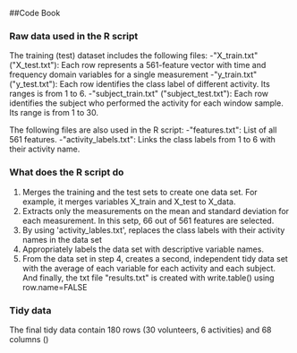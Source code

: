 ##Code Book

### Raw data used in the R script 
The training (test) dataset includes the following files: 
-"X_train.txt" ("X_test.txt"): Each row represents a 561-feature vector with time and frequency domain variables for a single measurement
-"y_train.txt" ("y_test.txt"): Each row identifies the class label of different activity. Its ranges is from 1 to 6. 
-"subject_train.txt" ("subject_test.txt"): Each row identifies the subject who performed the activity for each window sample. 
Its range is from 1 to 30. 

The following files are also used in the R script: 
-"features.txt": List of all 561 features.
-"activity_labels.txt": Links the class labels from 1 to 6  with their activity name.

### What does the R script do
1. Merges the training and the test sets to create one data set. For example, it merges variables X_train and X_test to X_data.
2. Extracts only the measurements on the mean and standard deviation for each measurement. In this setp, 
   66 out of 561 features are selected.  
3. By using 'activity_lables.txt', replaces the class labels with their activity names in the data set
4. Appropriately labels the data set with descriptive variable names. 
5. From the data set in step 4, creates a second, independent tidy data
set with the average of each variable for each activity and each subject.  And finally, the txt file "results.txt" is created with write.table() using row.name=FALSE

### Tidy data
The final tidy data contain 180 rows (30 volunteers, 6 activities) and 68 columns ()
